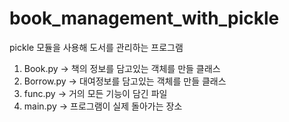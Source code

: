 # book_management_with_pickle
pickle 모듈을 사용해 도서를 관리하는 프로그램
1. Book.py -> 책의 정보를 담고있는 객체를 만들 클래스
2. Borrow.py -> 대여정보를 담고있는 객체를 만들 클래스
3. func.py -> 거의 모든 기능이 담긴 파일
4. main.py -> 프로그램이 실제 돌아가는 장소
